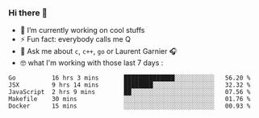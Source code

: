 ### Hi there 👋

<!--
**burgesQ/burgesQ** is a ✨ _special_ ✨ repository because its `README.md` (this file) appears on your GitHub profile.

Here are some ideas to get you started:

- 🌱 I’m currently learning ...
- 👯 I’m looking to collaborate on ...
- 🤔 I’m looking for help with ...
- 📫 How to reach me: ...
- 😄 Pronouns: ...
-->

- 🔭 I’m currently working on cool stuffs
- ⚡ Fun fact: everybody calls me Q 
- 💬 Ask me about `c`, `c++`, `go` or Laurent Garnier 🎧
- 🤓 what I'm working with those last 7 days :
<!--START_SECTION:waka-->
```text
Go          16 hrs 3 mins       ██████████████░░░░░░░░░░░   56.20 % 
JSX         9 hrs 14 mins       ████████░░░░░░░░░░░░░░░░░   32.32 % 
JavaScript  2 hrs 9 mins        ██░░░░░░░░░░░░░░░░░░░░░░░   07.56 % 
Makefile    30 mins             ░░░░░░░░░░░░░░░░░░░░░░░░░   01.76 % 
Docker      15 mins             ░░░░░░░░░░░░░░░░░░░░░░░░░   00.93 %
```
<!--END_SECTION:waka-->
